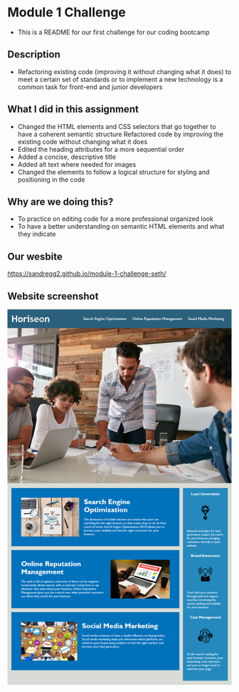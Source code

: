 # Module 1 Challenge
- This is a README for our first challenge for our coding bootcamp
## Description 
- Refactoring existing code (improving it without changing what it does) to meet a certain set of standards or to implement a new technology is a common task for front-end and junior developers
## What I did in this assignment
- Changed the HTML elements and CSS selectors that go together to have a coherent semantic structure
Refactored code by improving the existing code without changing what it does
- Edited the heading attributes for a more sequential order
- Added a concise, descriptive title
- Added alt text where needed for images
- Changed the elements to follow a logical structure for styling and positioning in the code
## Why are we doing this?
- To practice on editing code for a more professional organized look
- To have a better understanding on semantic HTML elements and what they indicate
## Our wesbite
https://sandregg2.github.io/module-1-challenge-seth/
## Website screenshot
<img src="01-html-css-git-homework-demo.png" width="600">
